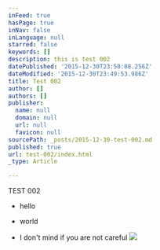 ```yaml
---
inFeed: true
hasPage: true
inNav: false
inLanguage: null
starred: false
keywords: []
description: this is test 002
datePublished: '2015-12-30T23:50:08.256Z'
dateModified: '2015-12-30T23:49:53.986Z'
title: Test 002
author: []
authors: []
publisher:
  name: null
  domain: null
  url: null
  favicon: null
sourcePath: _posts/2015-12-30-test-002.md
published: true
url: test-002/index.html
_type: Article

---
```

TEST 002

- hello

- world

- I don't mind if you are not careful
![](https://the-grid-user-content.s3-us-west-2.amazonaws.com/61cf263d-67bb-4abd-8d0f-71b4ce381e3d.jpg)